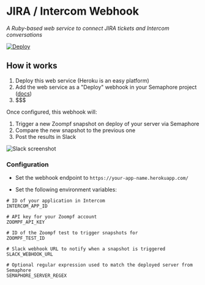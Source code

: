 # JIRA / Intercom Webhook

_A Ruby-based web service to connect JIRA tickets and Intercom conversations_

[![Deploy](https://www.herokucdn.com/deploy/button.svg)](https://heroku.com/deploy?template=https://github.com/Rigor/semaphore_zoompf_webhook/tree/master)

## How it works

1. Deploy this web service (Heroku is an easy platform)
2. Add the web service as a "Deploy" webhook in your Semaphore project ([docs](https://semaphoreci.com/docs/post-deploy-webhooks.html))
3. $$$

Once configured, this webhook will:

1. Trigger a new Zoompf snapshot on deploy of your server via Semaphore
2. Compare the new snapshot to the previous one
3. Post the results in Slack

![Slack screenshot](https://www.evernote.com/shard/s39/sh/5f851c43-3ffc-4928-84da-ef9609633726/372cbbc41d40809d/res/6871fb18-ea86-45d6-a1e1-ae080b28b8d4/skitch.png)

### Configuration

* Set the webhook endpoint to `https://your-app-name.herokuapp.com/`

* Set the following environment variables:

```
# ID of your application in Intercom
INTERCOM_APP_ID

# API key for your Zoompf account
ZOOMPF_API_KEY

# ID of the Zoompf test to trigger snapshots for
ZOOMPF_TEST_ID

# Slack webhook URL to notify when a snapshot is triggered
SLACK_WEBHOOK_URL

# Optional regular expression used to match the deployed server from Semaphore
SEMAPHORE_SERVER_REGEX
```



